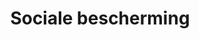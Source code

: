 ---
title: "Sociale bescherming"
slug: "sociale-bescherming"
description: "Het tweede jaar CMO maakte in 2016 de wenskaart voor de NGO 'FOS'. Yoeri maakte een grafisch beeld dat perfect vertolkt waar de organisatie voor staat"
type: "intern"
members:
    - name: "Yoeri De Sloovere"
      direction: "Crossmedia-ontwerp"
      subdirection: "Graphic Design"
      disk: "2de jaar"
thumbnail:
    url: "thumb.jpg"
    alt: ""
    height: 1
    width: 1
    text-color: "e62d28"
    background-color: "e62d28"
media:
    - url: "2.kaart.jpg"
      type: "image"
created: 20/01/2017
order: 7
---